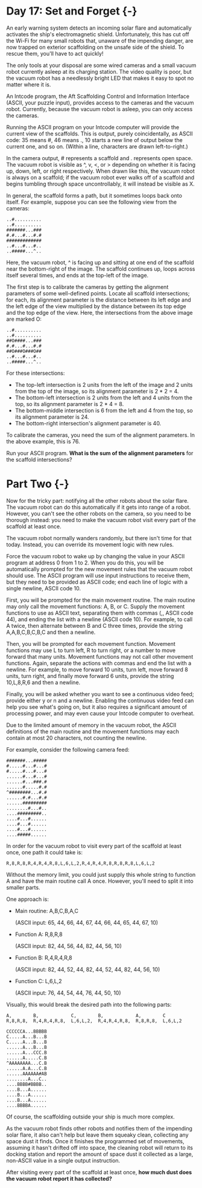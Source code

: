 # Day 17: Set and Forget {-}

An early warning system detects an incoming solar flare and automatically
activates the ship's electromagnetic shield. Unfortunately, this has cut off the
Wi-Fi for many small robots that, unaware of the impending danger, are now
trapped on exterior scaffolding on the unsafe side of the shield. To rescue
them, you'll have to act quickly!

The only tools at your disposal are some wired cameras and a small vacuum robot
currently asleep at its charging station. The video quality is poor, but the
vacuum robot has a needlessly bright LED that makes it easy to spot no matter
where it is.

An Intcode program, the Aft Scaffolding Control and Information Interface
(ASCII, your puzzle input), provides access to the cameras and the vacuum robot.
Currently, because the vacuum robot is asleep, you can only access the cameras.

Running the ASCII program on your Intcode computer will provide the current view
of the scaffolds. This is output, purely coincidentally, as ASCII code: 35 means
#, 46 means ., 10 starts a new line of output below the current one, and so on.
(Within a line, characters are drawn left-to-right.)

In the camera output, # represents a scaffold and . represents open space. The
vacuum robot is visible as ^, v, <, or > depending on whether it is facing up,
down, left, or right respectively. When drawn like this, the vacuum robot is
always on a scaffold; if the vacuum robot ever walks off of a scaffold and
begins tumbling through space uncontrollably, it will instead be visible as X.

In general, the scaffold forms a path, but it sometimes loops back onto itself.
For example, suppose you can see the following view from the cameras:

```
..#..........
..#..........
#######...###
#.#...#...#.#
#############
..#...#...#..
..#####...^..
```

Here, the vacuum robot, ^ is facing up and sitting at one end of the scaffold
near the bottom-right of the image. The scaffold continues up, loops across
itself several times, and ends at the top-left of the image.

The first step is to calibrate the cameras by getting the alignment parameters
of some well-defined points. Locate all scaffold intersections; for each, its
alignment parameter is the distance between its left edge and the left edge of
the view multiplied by the distance between its top edge and the top edge of the
view. Here, the intersections from the above image are marked O:

```
..#..........
..#..........
##O####...###
#.#...#...#.#
##O###O###O##
..#...#...#..
..#####...^..
```

For these intersections:

- The top-left intersection is 2 units from the left of the image and 2 units
  from the top of the image, so its alignment parameter is 2 * 2 = 4.
- The bottom-left intersection is 2 units from the left and 4 units from the
  top, so its alignment parameter is 2 * 4 = 8.
- The bottom-middle intersection is 6 from the left and 4 from the top, so its
  alignment parameter is 24.
- The bottom-right intersection's alignment parameter is 40.

To calibrate the cameras, you need the sum of the alignment parameters. In the
above example, this is 76.

Run your ASCII program. **What is the sum of the alignment parameters** for the
scaffold intersections?

# Part Two {-}

Now for the tricky part: notifying all the other robots about the solar flare.
The vacuum robot can do this automatically if it gets into range of a robot.
However, you can't see the other robots on the camera, so you need to be
thorough instead: you need to make the vacuum robot visit every part of the
scaffold at least once.

The vacuum robot normally wanders randomly, but there isn't time for that today.
Instead, you can override its movement logic with new rules.

Force the vacuum robot to wake up by changing the value in your ASCII program at
address 0 from 1 to 2. When you do this, you will be automatically prompted for
the new movement rules that the vacuum robot should use. The ASCII program will
use input instructions to receive them, but they need to be provided as ASCII
code; end each line of logic with a single newline, ASCII code 10.

First, you will be prompted for the main movement routine. The main routine may
only call the movement functions: A, B, or C. Supply the movement functions to
use as ASCII text, separating them with commas (,, ASCII code 44), and ending
the list with a newline (ASCII code 10). For example, to call A twice, then
alternate between B and C three times, provide the string A,A,B,C,B,C,B,C and
then a newline.

Then, you will be prompted for each movement function. Movement functions may
use L to turn left, R to turn right, or a number to move forward that many
units. Movement functions may not call other movement functions. Again, separate
the actions with commas and end the list with a newline. For example, to move
forward 10 units, turn left, move forward 8 units, turn right, and finally move
forward 6 units, provide the string 10,L,8,R,6 and then a newline.

Finally, you will be asked whether you want to see a continuous video feed;
provide either y or n and a newline. Enabling the continuous video feed can help
you see what's going on, but it also requires a significant amount of processing
power, and may even cause your Intcode computer to overheat.

Due to the limited amount of memory in the vacuum robot, the ASCII definitions
of the main routine and the movement functions may each contain at most 20
characters, not counting the newline.

For example, consider the following camera feed:

```
#######...#####
#.....#...#...#
#.....#...#...#
......#...#...#
......#...###.#
......#.....#.#
^########...#.#
......#.#...#.#
......#########
........#...#..
....#########..
....#...#......
....#...#......
....#...#......
....#####......
```

In order for the vacuum robot to visit every part of the scaffold at least once,
one path it could take is:

```
R,8,R,8,R,4,R,4,R,8,L,6,L,2,R,4,R,4,R,8,R,8,R,8,L,6,L,2
```

Without the memory limit, you could just supply this whole string to function A
and have the main routine call A once. However, you'll need to split it into
smaller parts.

One approach is:

- Main routine: A,B,C,B,A,C

    (ASCII input: 65, 44, 66, 44, 67, 44, 66, 44, 65, 44, 67, 10)

- Function A:   R,8,R,8

    (ASCII input: 82, 44, 56, 44, 82, 44, 56, 10)

- Function B:   R,4,R,4,R,8

    (ASCII input: 82, 44, 52, 44, 82, 44, 52, 44, 82, 44, 56, 10)

- Function C:   L,6,L,2

    (ASCII input: 76, 44, 54, 44, 76, 44, 50, 10)


Visually, this would break the desired path into the following parts:

```
A,        B,            C,        B,            A,        C
R,8,R,8,  R,4,R,4,R,8,  L,6,L,2,  R,4,R,4,R,8,  R,8,R,8,  L,6,L,2

CCCCCCA...BBBBB
C.....A...B...B
C.....A...B...B
......A...B...B
......A...CCC.B
......A.....C.B
^AAAAAAAA...C.B
......A.A...C.B
......AAAAAA#AB
........A...C..
....BBBB#BBBB..
....B...A......
....B...A......
....B...A......
....BBBBA......
```

Of course, the scaffolding outside your ship is much more complex.

As the vacuum robot finds other robots and notifies them of the impending solar
flare, it also can't help but leave them squeaky clean, collecting any space
dust it finds. Once it finishes the programmed set of movements, assuming it
hasn't drifted off into space, the cleaning robot will return to its docking
station and report the amount of space dust it collected as a large, non-ASCII
value in a single output instruction.

After visiting every part of the scaffold at least once, **how much dust does
the vacuum robot report it has collected?**
